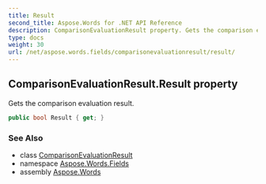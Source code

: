 ```yaml
---
title: Result
second_title: Aspose.Words for .NET API Reference
description: ComparisonEvaluationResult property. Gets the comparison evaluation result in C#.
type: docs
weight: 30
url: /net/aspose.words.fields/comparisonevaluationresult/result/
---
```

## ComparisonEvaluationResult.Result property

Gets the comparison evaluation result.

```csharp
public bool Result { get; }
```

### See Also

* class [ComparisonEvaluationResult](../)
* namespace [Aspose.Words.Fields](../../comparisonevaluationresult/)
* assembly [Aspose.Words](../../../)

